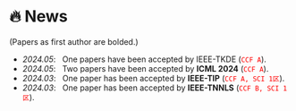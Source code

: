 # 🔥 News
(Papers as first author are bolded.)
- *2024.05*: &nbsp; One papers have been accepted by IEEE-TKDE (<font color="red">`CCF A`</font>). 
- *2024.05*: &nbsp; Two papers have been accepted by **ICML 2024** (<font color="red">`CCF A`</font>). 
- *2024.03*: &nbsp; One paper has been accepted by **IEEE-TIP** (<font color="red">`CCF A, SCI 1区`</font>).
- *2024.03*: &nbsp; One paper has been accepted by **IEEE-TNNLS** (<font color="red">`CCF B, SCI 1区`</font>). 
